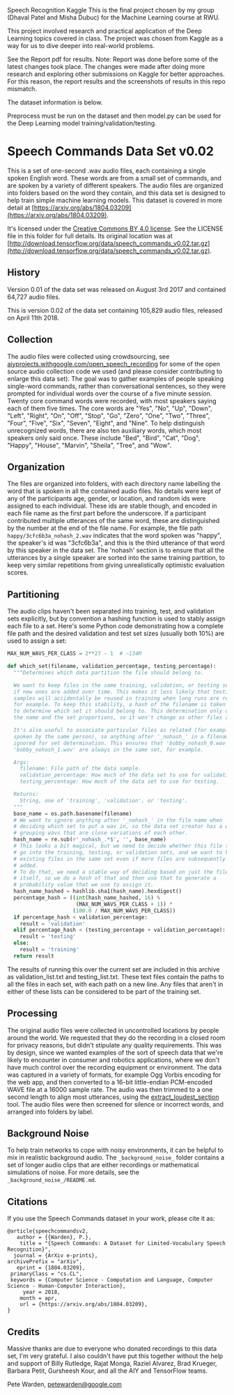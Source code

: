Speech Recognition Kaggle
This is the final project chosen by my group (Dhaval Patel and Misha Dubuc) for the Machine Learning course at RWU.

This project involved research and practical application of the Deep Learning topics covered in class. The project was chosen from Kaggle as a way for us to dive deeper into real-world problems.

See the Report pdf for results. Note: Report was done before some of the latest changes took place. The changes were made after doing more research and exploring other submissions on Kaggle for better approaches. For this reason, the report results and the screenshots of results in this repo mismatch.

The dataset information is below.

Preprocess must be run on the dataset and then model.py can be used for the Deep Learning model training/validation/testing.

# Speech Commands Data Set v0.02

This is a set of one-second .wav audio files, each containing a single spoken
English word. These words are from a small set of commands, and are spoken by a
variety of different speakers. The audio files are organized into folders based
on the word they contain, and this data set is designed to help train simple
machine learning models. This dataset is covered in more detail at [https://arxiv.org/abs/1804.03209](https://arxiv.org/abs/1804.03209).

It's licensed under the [Creative Commons BY 4.0
license](https://creativecommons.org/licenses/by/4.0/). See the LICENSE
file in this folder for full details. Its original location was at
[http://download.tensorflow.org/data/speech_commands_v0.02.tar.gz](http://download.tensorflow.org/data/speech_commands_v0.02.tar.gz).

## History

Version 0.01 of the data set was released on August 3rd 2017 and contained
64,727 audio files.

This is version 0.02 of the data set containing 105,829 audio files, released on
April 11th 2018.

## Collection

The audio files were collected using crowdsourcing, see
[aiyprojects.withgoogle.com/open_speech_recording](https://github.com/petewarden/extract_loudest_section)
for some of the open source audio collection code we used (and please consider
contributing to enlarge this data set). The goal was to gather examples of
people speaking single-word commands, rather than conversational sentences, so
they were prompted for individual words over the course of a five minute
session. Twenty core command words were recorded, with most speakers saying each
of them five times. The core words are "Yes", "No", "Up", "Down", "Left",
"Right", "On", "Off", "Stop", "Go", "Zero", "One", "Two", "Three", "Four",
"Five", "Six", "Seven", "Eight", and "Nine". To help distinguish unrecognized
words, there are also ten auxiliary words, which most speakers only said once.
These include "Bed", "Bird", "Cat", "Dog", "Happy", "House", "Marvin", "Sheila",
"Tree", and "Wow".

## Organization

The files are organized into folders, with each directory name labelling the
word that is spoken in all the contained audio files. No details were kept of
any of the participants age, gender, or location, and random ids were assigned
to each individual. These ids are stable though, and encoded in each file name
as the first part before the underscore. If a participant contributed multiple
utterances of the same word, these are distinguished by the number at the end of
the file name. For example, the file path `happy/3cfc6b3a_nohash_2.wav`
indicates that the word spoken was "happy", the speaker's id was "3cfc6b3a", and
this is the third utterance of that word by this speaker in the data set. The
'nohash' section is to ensure that all the utterances by a single speaker are
sorted into the same training partition, to keep very similar repetitions from
giving unrealistically optimistic evaluation scores.

## Partitioning

The audio clips haven't been separated into training, test, and validation sets
explicitly, but by convention a hashing function is used to stably assign each
file to a set. Here's some Python code demonstrating how a complete file path
and the desired validation and test set sizes (usually both 10%) are used to
assign a set:

```python
MAX_NUM_WAVS_PER_CLASS = 2**27 - 1  # ~134M

def which_set(filename, validation_percentage, testing_percentage):
  """Determines which data partition the file should belong to.

  We want to keep files in the same training, validation, or testing sets even
  if new ones are added over time. This makes it less likely that testing
  samples will accidentally be reused in training when long runs are restarted
  for example. To keep this stability, a hash of the filename is taken and used
  to determine which set it should belong to. This determination only depends on
  the name and the set proportions, so it won't change as other files are added.

  It's also useful to associate particular files as related (for example words
  spoken by the same person), so anything after '_nohash_' in a filename is
  ignored for set determination. This ensures that 'bobby_nohash_0.wav' and
  'bobby_nohash_1.wav' are always in the same set, for example.

  Args:
    filename: File path of the data sample.
    validation_percentage: How much of the data set to use for validation.
    testing_percentage: How much of the data set to use for testing.

  Returns:
    String, one of 'training', 'validation', or 'testing'.
  """
  base_name = os.path.basename(filename)
  # We want to ignore anything after '_nohash_' in the file name when
  # deciding which set to put a wav in, so the data set creator has a way of
  # grouping wavs that are close variations of each other.
  hash_name = re.sub(r'_nohash_.*$', '', base_name)
  # This looks a bit magical, but we need to decide whether this file should
  # go into the training, testing, or validation sets, and we want to keep
  # existing files in the same set even if more files are subsequently
  # added.
  # To do that, we need a stable way of deciding based on just the file name
  # itself, so we do a hash of that and then use that to generate a
  # probability value that we use to assign it.
  hash_name_hashed = hashlib.sha1(hash_name).hexdigest()
  percentage_hash = ((int(hash_name_hashed, 16) %
                      (MAX_NUM_WAVS_PER_CLASS + 1)) *
                     (100.0 / MAX_NUM_WAVS_PER_CLASS))
  if percentage_hash < validation_percentage:
    result = 'validation'
  elif percentage_hash < (testing_percentage + validation_percentage):
    result = 'testing'
  else:
    result = 'training'
  return result
```

The results of running this over the current set are included in this archive as
validation_list.txt and testing_list.txt. These text files contain the paths to
all the files in each set, with each path on a new line. Any files that aren't
in either of these lists can be considered to be part of the training set.

## Processing

The original audio files were collected in uncontrolled locations by people
around the world. We requested that they do the recording in a closed room for
privacy reasons, but didn't stipulate any quality requirements. This was by
design, since we wanted examples of the sort of speech data that we're likely to
encounter in consumer and robotics applications, where we don't have much
control over the recording equipment or environment. The data was captured in a
variety of formats, for example Ogg Vorbis encoding for the web app, and then
converted to a 16-bit little-endian PCM-encoded WAVE file at a 16000 sample
rate. The audio was then trimmed to a one second length to align most
utterances, using the
[extract_loudest_section](https://github.com/petewarden/extract_loudest_section)
tool. The audio files were then screened for silence or incorrect words, and
arranged into folders by label.

## Background Noise

To help train networks to cope with noisy environments, it can be helpful to mix
in realistic background audio. The `_background_noise_` folder contains a set of
longer audio clips that are either recordings or mathematical simulations of
noise. For more details, see the `_background_noise_/README.md`.

## Citations

If you use the Speech Commands dataset in your work, please cite it as:

```
@article{speechcommandsv2,
   author = {{Warden}, P.},
    title = "{Speech Commands: A Dataset for Limited-Vocabulary Speech Recognition}",
  journal = {ArXiv e-prints},
archivePrefix = "arXiv",
   eprint = {1804.03209},
 primaryClass = "cs.CL",
 keywords = {Computer Science - Computation and Language, Computer Science - Human-Computer Interaction},
     year = 2018,
    month = apr,
    url = {https://arxiv.org/abs/1804.03209},
}
```

## Credits

Massive thanks are due to everyone who donated recordings to this data set, I'm
very grateful. I also couldn't have put this together without the help and
support of Billy Rutledge, Rajat Monga, Raziel Alvarez, Brad Krueger, Barbara
Petit, Gursheesh Kour, and all the AIY and TensorFlow teams.

Pete Warden, petewarden@google.com
